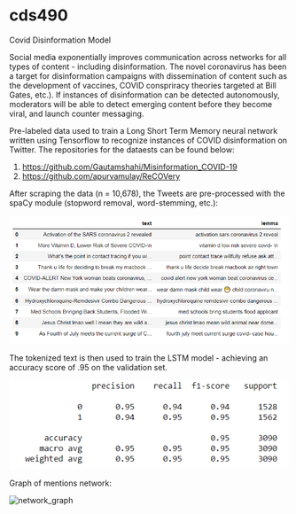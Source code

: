 # cds490
Covid Disinformation Model

Social media exponentially improves communication across networks for all types of content - including disinformation. The novel coronavirus has been a target for disinformation campaigns with dissemination of content such as the development of vaccines,
COVID conspriracy theories targeted at Bill Gates, etc.). If instances of disinformation can be detected autonomously, moderators will be able to detect emerging content before they become viral, and launch counter messaging.

Pre-labeled data used to train a Long Short Term Memory neural network written using Tensorflow to recognize instances of COVID disinformation on Twitter. The repositories for the dataests can be found below:
1. https://github.com/Gautamshahi/Misinformation_COVID-19
2. https://github.com/apurvamulay/ReCOVery

After scraping the data (n = 10,678), the Tweets are pre-processed with the spaCy module (stopword removal, word-stemming, etc.):

![lemma_data](spacy_lemma.PNG)

The tokenized text is then used to train the LSTM model - achieving an accuracy score of .95 on the validation set.

![classification_matrix](class_matrix.PNG)

Graph of mentions network:

![network_graph](graphfinal.png)


